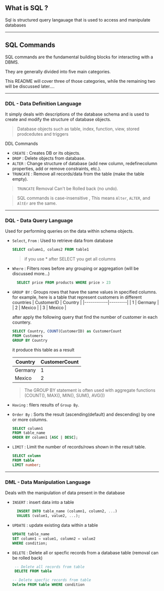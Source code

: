 ## What is SQL ?
Sql is structured query langauage that is used to access and manipulate databases

---
## SQL Commands 
SQL commands are the fundamental building blocks for interacting with a DBMS.

They are generally divided into five main categories.

This README will cover three of those categories, while the remaining two will be discussed later....

---
### DDL - Data Definition Language
It simply deals with descriptions of the database schema and is used to create and modify the structure of database objects.

> Database objects such as table, index, function, view, stored prodcedutes and triggers

DDL Commands 
- `CREATE` : Creates DB or its objects.
- `DROP` : Delete objects from database.
- `ALTER` : Change structure of database (add new column, redefinecolumn properties, add or remove constraints, etc.).
- `TRUNCATE` : Remove all records/data from the table (make the table empty).

> `TRUNCATE` Removal Can't be Rolled back (no undo).

> SQL commands is case-insensitive , This means `Alter`, `ALTER`, and `AltEr` are the same.
---
### DQL - Data Query Language
Used for performing queries on the data within schema objects.
- `Select`, `From` : Used to retrieve data from database 

  ```sql
  SELECT column1, colums2 FROM table1
  ```
  > if you use * after SELECT you get all columns
- `Where` : Filters rows before any grouping or aggregation (will be discussed more...)
  ```sql
    SELECT price FROM products WHERE price > 23
  ```
- `GROUP BY` : Groups rows that have the same values in specified columns.
  for example, here is a table that represent customers in different countries
  | CustomerID | Country |
  |------------|---------|
  | 1          | Germany |
  | 2          | Mexico  |
  | 3          | Mexico  |

  after apply the following query that find the number of customer in each countery.
  ```sql
  SELECT Country, COUNT(CustomerID) as CustomerCount
  FROM Customers
  GROUP BY Country
  ```
  it produce this table as a result
  
    | Country | CustomerCount |
    |------------|---------|
    | Germany        | 1 |
    | Mexico         | 2  |
  > The GROUP BY statement is often used with aggregate functions (COUNT(), MAX(), MIN(), SUM(), AVG())

- `Having` : filers results of `Group By`.
- `Order By` : Sorts the result (ascending(default) and descending) by one or more columns.
  ```sql
  SELECT column1
  FROM table_name
  ORDER BY column1 [ASC | DESC];
  ```
- `LIMIT` : Limit the number of records/rows shown in the result table.
  ```sql
  SELECT column
  FROM table
  LIMIT number;
  ```

---
### DML - Data Manipulation Language
Deals with the manipulation of data present in the database

- `INSERT` : insert data into a table 

  ```sql
    INSERT INTO table_name (column1, column2, ...)
    VALUES (value1, value2, ...);
  ```
- `UPDATE` : update existing data within a table

  ```sql
  UPDATE table_name
  SET column1 = value1, column2 = value2
  WHERE condition;
  ```
- `DELETE` : Delete all or specfic records from a database table (removal can be rolled back)

  ```sql
   -- Delete all records from table
   DELETE FROM table 
  ```
  ```sql
  -- Delete specfic records from table
  Delete FROM table WHERE condition
  ```
  
  
  

